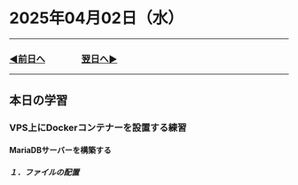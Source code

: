 # 2025年04月02日（水）

---

### [◀️前日へ](https://github.com/yuasys/chatty-journal/blob/main/2025/04/2025-04-01.md)&emsp;&emsp;&emsp;&emsp;[翌日へ▶️](https://github.com/yuasys/chatty-journal/blob/main/2025/04/2025-04-03.md)

---

## 本日の学習

### VPS上にDockerコンテナーを設置する練習

#### MariaDBサーバーを構築する



##### １．ファイルの配置



